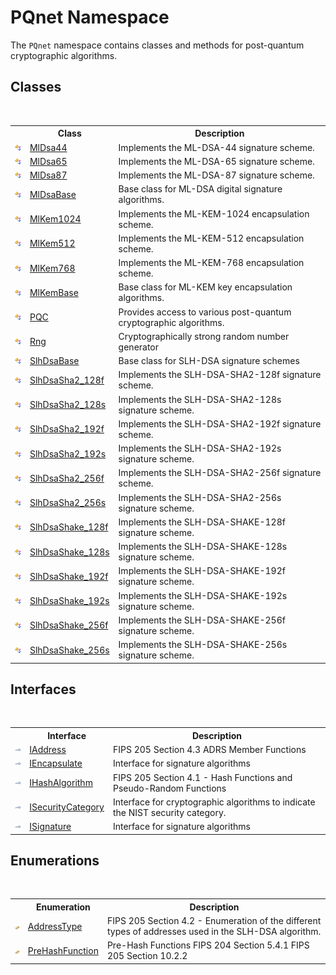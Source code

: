 # PQnet Namespace
 

The `PQnet` namespace contains classes and methods for post-quantum cryptographic algorithms.


## Classes
&nbsp;<table><tr><th></th><th>Class</th><th>Description</th></tr><tr><td>![Public class](media/pubclass.gif "Public class")</td><td><a href="6140b821-bd40-cffe-8323-815b97b9a800">MlDsa44</a></td><td>
Implements the ML-DSA-44 signature scheme.</td></tr><tr><td>![Public class](media/pubclass.gif "Public class")</td><td><a href="4436be29-d51e-b71b-e2db-a7440ca2c3f6">MlDsa65</a></td><td>
Implements the ML-DSA-65 signature scheme.</td></tr><tr><td>![Public class](media/pubclass.gif "Public class")</td><td><a href="a45bdc30-5198-f585-db56-c712dd67fdbd">MlDsa87</a></td><td>
Implements the ML-DSA-87 signature scheme.</td></tr><tr><td>![Public class](media/pubclass.gif "Public class")</td><td><a href="5ed363d7-73b0-22b5-bdb5-93527a8de811">MlDsaBase</a></td><td>
Base class for ML-DSA digital signature algorithms.</td></tr><tr><td>![Public class](media/pubclass.gif "Public class")</td><td><a href="55d5f1ea-4d2f-0f3d-b34e-8526d43e97b7">MlKem1024</a></td><td>
Implements the ML-KEM-1024 encapsulation scheme.</td></tr><tr><td>![Public class](media/pubclass.gif "Public class")</td><td><a href="7af0a3f3-703a-f225-b586-27572c7f839b">MlKem512</a></td><td>
Implements the ML-KEM-512 encapsulation scheme.</td></tr><tr><td>![Public class](media/pubclass.gif "Public class")</td><td><a href="0e254b35-26bd-6a16-941e-b434d43c7d09">MlKem768</a></td><td>
Implements the ML-KEM-768 encapsulation scheme.</td></tr><tr><td>![Public class](media/pubclass.gif "Public class")</td><td><a href="048f1bfa-554d-653d-117e-4772fbe7d244">MlKemBase</a></td><td>
Base class for ML-KEM key encapsulation algorithms.</td></tr><tr><td>![Public class](media/pubclass.gif "Public class")</td><td><a href="80837ae2-f212-0d05-93e2-94dabbb73c7f">PQC</a></td><td>
Provides access to various post-quantum cryptographic algorithms.</td></tr><tr><td>![Public class](media/pubclass.gif "Public class")</td><td><a href="ddffefe6-05b3-3cfd-5002-c9b1df78c47f">Rng</a></td><td>
Cryptographically strong random number generator</td></tr><tr><td>![Public class](media/pubclass.gif "Public class")</td><td><a href="d86dc076-6326-0697-9d41-f18e749ac510">SlhDsaBase</a></td><td>
Base class for SLH-DSA signature schemes</td></tr><tr><td>![Public class](media/pubclass.gif "Public class")</td><td><a href="1d5dba0c-4394-5925-d18f-d32a742694de">SlhDsaSha2_128f</a></td><td>
Implements the SLH-DSA-SHA2-128f signature scheme.</td></tr><tr><td>![Public class](media/pubclass.gif "Public class")</td><td><a href="9041afa8-4859-372f-22bb-e9e41abac613">SlhDsaSha2_128s</a></td><td>
Implements the SLH-DSA-SHA2-128s signature scheme.</td></tr><tr><td>![Public class](media/pubclass.gif "Public class")</td><td><a href="eec4cf39-ff4f-6cc7-f3bc-51695139eae3">SlhDsaSha2_192f</a></td><td>
Implements the SLH-DSA-SHA2-192f signature scheme.</td></tr><tr><td>![Public class](media/pubclass.gif "Public class")</td><td><a href="d9a4c694-f48d-a16c-8ebf-fbb304a02c66">SlhDsaSha2_192s</a></td><td>
Implements the SLH-DSA-SHA2-192s signature scheme.</td></tr><tr><td>![Public class](media/pubclass.gif "Public class")</td><td><a href="71ba8a04-2fe3-908c-57f5-306da49efb9c">SlhDsaSha2_256f</a></td><td>
Implements the SLH-DSA-SHA2-256f signature scheme.</td></tr><tr><td>![Public class](media/pubclass.gif "Public class")</td><td><a href="c5fd9f8d-80d8-2ed6-2aac-c8df4b79ad20">SlhDsaSha2_256s</a></td><td>
Implements the SLH-DSA-SHA2-256s signature scheme.</td></tr><tr><td>![Public class](media/pubclass.gif "Public class")</td><td><a href="3b0e03ff-5d42-259b-5a16-4a790f60951a">SlhDsaShake_128f</a></td><td>
Implements the SLH-DSA-SHAKE-128f signature scheme.</td></tr><tr><td>![Public class](media/pubclass.gif "Public class")</td><td><a href="fe59936a-4fcb-818f-4ee2-e92317703555">SlhDsaShake_128s</a></td><td>
Implements the SLH-DSA-SHAKE-128s signature scheme.</td></tr><tr><td>![Public class](media/pubclass.gif "Public class")</td><td><a href="1edd2039-1423-2cab-3997-9c69928516d3">SlhDsaShake_192f</a></td><td>
Implements the SLH-DSA-SHAKE-192f signature scheme.</td></tr><tr><td>![Public class](media/pubclass.gif "Public class")</td><td><a href="fa03fd29-c83e-2941-7dbc-90fb4be0ef5b">SlhDsaShake_192s</a></td><td>
Implements the SLH-DSA-SHAKE-192s signature scheme.</td></tr><tr><td>![Public class](media/pubclass.gif "Public class")</td><td><a href="0da939c6-843b-edd7-e3cb-975c85d78296">SlhDsaShake_256f</a></td><td>
Implements the SLH-DSA-SHAKE-256f signature scheme.</td></tr><tr><td>![Public class](media/pubclass.gif "Public class")</td><td><a href="43ffd8f2-ca35-a531-dd2b-661ecc3392dd">SlhDsaShake_256s</a></td><td>
Implements the SLH-DSA-SHAKE-256s signature scheme.</td></tr></table>

## Interfaces
&nbsp;<table><tr><th></th><th>Interface</th><th>Description</th></tr><tr><td>![Public interface](media/pubinterface.gif "Public interface")</td><td><a href="0d09dc6c-e06b-a49c-cc7d-919d9f4e2b9d">IAddress</a></td><td>
FIPS 205 Section 4.3 ADRS Member Functions</td></tr><tr><td>![Public interface](media/pubinterface.gif "Public interface")</td><td><a href="c1608c8c-7273-b6a4-64d2-b8ea5d9f844a">IEncapsulate</a></td><td>
Interface for signature algorithms</td></tr><tr><td>![Public interface](media/pubinterface.gif "Public interface")</td><td><a href="45b4566a-4b38-408d-b3d5-8cfe474d173b">IHashAlgorithm</a></td><td>
FIPS 205 Section 4.1 - Hash Functions and Pseudo-Random Functions</td></tr><tr><td>![Public interface](media/pubinterface.gif "Public interface")</td><td><a href="abe88149-932f-b729-07ad-e7f2ece7b8e1">ISecurityCategory</a></td><td>
Interface for cryptographic algorithms to indicate the NIST security category.</td></tr><tr><td>![Public interface](media/pubinterface.gif "Public interface")</td><td><a href="4b80cef4-24a0-c733-a838-392068369ad7">ISignature</a></td><td>
Interface for signature algorithms</td></tr></table>

## Enumerations
&nbsp;<table><tr><th></th><th>Enumeration</th><th>Description</th></tr><tr><td>![Public enumeration](media/pubenumeration.gif "Public enumeration")</td><td><a href="52cad980-b0d0-4269-b128-40e2cb7be028">AddressType</a></td><td>
FIPS 205 Section 4.2 - Enumeration of the different types of addresses used in the SLH-DSA algorithm.</td></tr><tr><td>![Public enumeration](media/pubenumeration.gif "Public enumeration")</td><td><a href="05820ba5-ae86-51cd-a9f9-3acb4477e835">PreHashFunction</a></td><td>
Pre-Hash Functions FIPS 204 Section 5.4.1 FIPS 205 Section 10.2.2</td></tr></table>&nbsp;
